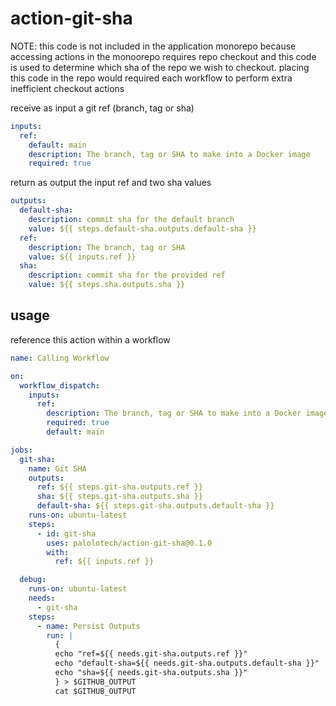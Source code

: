 # action-git-sha

NOTE: this code is not included in the application monorepo because accessing actions in the monoorepo requires repo checkout and this code is used to determine which sha of the repo we wish to checkout. placing this code in the repo would required each workflow to perform extra inefficient checkout actions

receive as input a git ref (branch, tag or sha)

```yaml
inputs:
  ref:
    default: main
    description: The branch, tag or SHA to make into a Docker image
    required: true
```

return as output the input ref and two sha values

```yaml
outputs:
  default-sha:
    description: commit sha for the default branch
    value: ${{ steps.default-sha.outputs.default-sha }}
  ref:
    description: The branch, tag or SHA
    value: ${{ inputs.ref }}
  sha:
    description: commit sha for the provided ref
    value: ${{ steps.sha.outputs.sha }}
```

## usage

reference this action within a workflow

```yaml
name: Calling Workflow

on:
  workflow_dispatch:
    inputs:
      ref:
        description: The branch, tag or SHA to make into a Docker image.
        required: true
        default: main

jobs:
  git-sha:
    name: Git SHA
    outputs:
      ref: ${{ steps.git-sha.outputs.ref }}
      sha: ${{ steps.git-sha.outputs.sha }}
      default-sha: ${{ steps.git-sha.outputs.default-sha }}
    runs-on: ubuntu-latest
    steps:
      - id: git-sha
        uses: palolotech/action-git-sha@0.1.0
        with:
          ref: ${{ inputs.ref }}

  debug:
    runs-on: ubuntu-latest
    needs:
      - git-sha
    steps:
      - name: Persist Outputs
        run: |
          {
          echo "ref=${{ needs.git-sha.outputs.ref }}"
          echo "default-sha=${{ needs.git-sha.outputs.default-sha }}"
          echo "sha=${{ needs.git-sha.outputs.sha }}"
          } > $GITHUB_OUTPUT
          cat $GITHUB_OUTPUT
```
